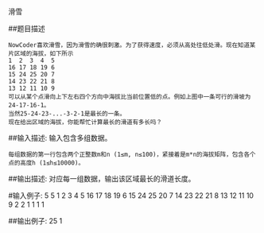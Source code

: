 滑雪

##题目描述

    NowCoder喜欢滑雪，因为滑雪的确很刺激。为了获得速度，必须从高处往低处滑。现在知道某片区域的海拔，如下所示
    1  2  3  4  5
    16 17 18 19 6
    15 24 25 20 7
    14 23 22 21 8
    13 12 11 10 9
    可以从某个点滑向上下左右四个方向中海拔比当前位置低的点。例如上图中一条可行的滑坡为24-17-16-1。
    当然25-24-23-...-3-2-1是最长的一条。
    现在给出区域的海拔，你能帮忙计算最长的滑道有多长吗？

##输入描述:
    输入包含多组数据。

    每组数据的第一行包含两个正整数m和n (1≤m, n≤100)，紧接着是m*n的海拔矩阵，包含各个点的高度h (1≤h≤10000)。


##输出描述:
    对应每一组数据，输出该区域最长的滑道长度。

#输入例子:
    5 5
    1 2 3 4 5
    16 17 18 19 6
    15 24 25 20 7
    14 23 22 21 8
    13 12 11 10 9
    2 2
    1 1
    1 1

##输出例子:
    25
    1